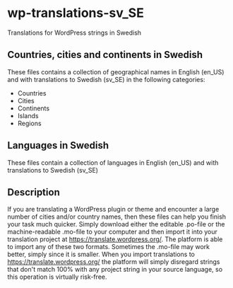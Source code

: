 # wp-translations-sv_SE
Translations for WordPress strings in Swedish

## Countries, cities and continents in Swedish

These files contains a collection of geographical names in English (en_US) and with translations to Swedish (sv_SE) in the following categories:
- Countries
- Cities
- Continents
- Islands
- Regions

## Languages in Swedish

These files contain a collection of languages in English (en_US) and with translations to Swedish (sv_SE)


## Description

If you are translating a WordPress plugin or theme and encounter a large number of cities and/or country names, then these files can help you finish your task much quicker.
Simply download either the editable .po-file or the machine-readable .mo-file to your computer and then import it into your translation project at https://translate.wordpress.org/. The platform is able to import any of these two formats. Sometimes the .mo-file may work better, simply since it is smaller.
When you import translations to https://translate.wordpress.org/ the platform will simply disregard strings that don't match 100% with any project string in your source language, so this operation is virtually risk-free.

